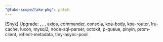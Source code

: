 ```yaml
---
"@fake-scope/fake-pkg": patch
---
```


[Snyk] Upgrade: , , , axios, commander, consola, koa-body, koa-router, lru-cache, luxon, mysql2, node-sql-parser, octokit, p-queue, pinyin, prom-client, reflect-metadata, tiny-async-pool

